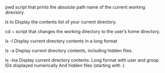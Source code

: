 
pwd  script that prints the absolute path name of the current working directory.

ls to Display the contents list of your current directory.

cd ~ script that changes the working directory to the user’s home directory.

ls -l Display current directory contents in a long format

ls -a Display current directory contents, including hidden files.

ls -lna Display current directory contents.
    Long format
    with user and group IDs displayed numerically
    And hidden files (starting with .)
